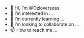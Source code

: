 - 👋 Hi, I’m @Ozioverseas
- 👀 I’m interested in ...
- 🌱 I’m currently learning ...
- 💞️ I’m looking to collaborate on ...
- 📫 How to reach me ...

<!---
Ozioverseas/Ozioverseas is a ✨ special ✨ repository because its `README.md` (this file) appears on your GitHub profile.
You can click the Preview link to take a look at your changes.
--->
